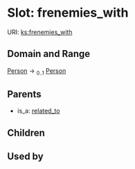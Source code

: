 
# Slot: frenemies_with




URI: [ks:frenemies_with](https://w3id.org/linkml/tests/kitchen_sink/frenemies_with)


## Domain and Range

[Person](Person.md) &#8594;  <sub>0..1</sub> [Person](Person.md)

## Parents

 *  is_a: [related_to](related_to.md)

## Children


## Used by


